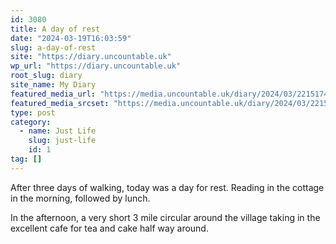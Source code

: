 ```yaml
---
id: 3080
title: A day of rest
date: "2024-03-19T16:03:59"
slug: a-day-of-rest
site: "https://diary.uncountable.uk"
wp_url: "https://diary.uncountable.uk"
root_slug: diary
site_name: My Diary
featured_media_url: "https://media.uncountable.uk/diary/2024/03/22151748/IMG20240319144244.webp"
featured_media_srcset: "https://media.uncountable.uk/diary/2024/03/22151748/IMG20240319144244-300x131.webp 300w, https://media.uncountable.uk/diary/2024/03/22151748/IMG20240319144244-1024x447.webp 1024w, https://media.uncountable.uk/diary/2024/03/22151748/IMG20240319144244-150x150.webp 150w, https://media.uncountable.uk/diary/2024/03/22151748/IMG20240319144244-640x280.webp 640w, https://media.uncountable.uk/diary/2024/03/22151748/IMG20240319144244.webp 2000w"
type: post
category:
  - name: Just Life
    slug: just-life
    id: 1
tag: []
---
```



<p>After three days of walking, today was a day for rest.  Reading in the cottage in the morning, followed by lunch.</p>



<p>In the afternoon, a very short 3 mile circular around the village taking in the excellent cafe for tea and cake half way around.</p>
